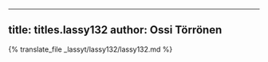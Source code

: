 
---
title: titles.lassy132
author: Ossi Törrönen
---
{% translate_file _lassyt/lassy132/lassy132.md %}